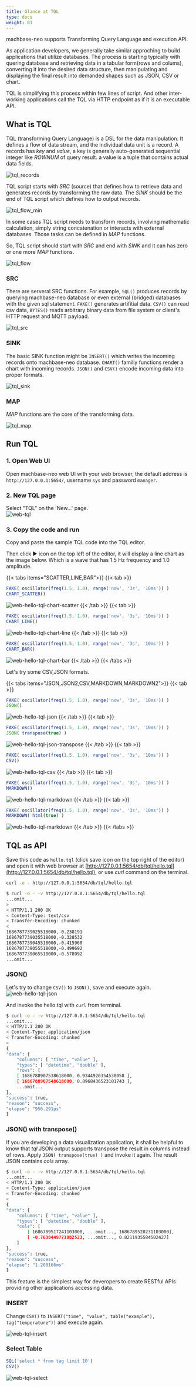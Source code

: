 ```yaml
---
title: Glance at TQL
type: docs
weight: 01
---
```


machbase-neo supports Transforming Query Language and execution API.

As application developers, we generally take similar approching to build applications that utilize databases.
The process is starting typically with quering database and retrieving data in a tabular form(rows and colums), converting it into the desired data structure,
then manipulating and displaying the final result into demanded shapes such as JSON, CSV or chart.

TQL is simplifying this process within few lines of script. And other inter-working applications call the TQL via HTTP endpoint as if it is an executable API.

## What is TQL

TQL (transforming Query Language) is a DSL for the data manipulation.
It defines a flow of data stream, and the individual data unit is a record.
A records has *key* and *value*, a key is generally auto-generated sequential integer like *ROWNUM* of query result.
a value is a tuple that contains actual data fields.

![tql_records](../img/tql_records.jpg)

TQL script starts with *SRC* (source) that defines how to retrieve data and generates records by transforming the raw data. The *SINK* should be the end of TQL script which defines how to output records.

![tql_flow_min](../img/tql_flow_min.jpg)

In some cases TQL script needs to transform records, involving mathematic calculation, simply string concatenation or interacts with external databases.
Those tasks can be defined in *MAP* functions.

So, TQL script should start with *SRC* and end with *SINK* and it can has zero or one more *MAP* functions.

![tql_flow](../img/tql_flow.jpg)

### SRC

There are serveral SRC functions. For example, `SQL()` produces records by querying machbase-neo database or even external (bridged) databases with the given sql statement. `FAKE()` generates artifitial data. `CSV()` can read csv data, `BYTES()` reads arbitrary binary data from file system or client's HTTP request and MQTT payload.

![tql_src](../img/tql_src.jpg)

### SINK

The basic SINK function might be `INSERT()` which writes the incoming records onto machbase-neo database. `CHART()` familiy functions render a chart with incoming records. `JSON()` and `CSV()` encode incoming data into proper formats.

![tql_sink](../img/tql_sink.jpg)

### MAP

*MAP* functions are the core of the transforming data.

![tql_map](../img/tql_map.jpg)

## Run TQL

### 1. Open Web UI
Open machbase-neo web UI with your web browser,
the default address is `http://127.0.0.1:5654/`, username `sys` and password `manager`.

### 2. New TQL page
Select "TQL" on the 'New...' page.
<br/>![web-tql](/images/web-tql-pick.png)

### 3. Copy the code and run

Copy and paste the sample TQL code into the TQL editor.

Then click ▶︎ icon on the top left of the editor, it will display a line chart as the image below.
Which is a wave that has 1.5 Hz frequency and 1.0 amplitude.

{{< tabs items="SCATTER,LINE,BAR">}}
{{< tab >}}
```js
FAKE( oscillator(freq(1.5, 1.0), range('now', '3s', '10ms')) )
CHART_SCATTER()
```
![web-hello-tql-chart-scatter](../img/web-hello-tql-chart-scatter.jpg)
{{< /tab >}}
{{< tab >}}
```js
FAKE( oscillator(freq(1.5, 1.0), range('now', '3s', '10ms')) )
CHART_LINE()
```
![web-hello-tql-chart-line](../img/web-hello-tql-chart-line.jpg)
{{< /tab >}}
{{< tab >}}
```js
FAKE( oscillator(freq(1.5, 1.0), range('now', '3s', '10ms')) )
CHART_BAR()
```
![web-hello-tql-chart-bar](../img/web-hello-tql-chart-bar.jpg)
{{< /tab >}}
{{< /tabs >}}

Let's try some CSV,JSON formats.

{{< tabs items="JSON,JSON2,CSV,MARKDOWN,MARKDOWN2">}}
{{< tab >}}
```js
FAKE( oscillator(freq(1.5, 1.0), range('now', '3s', '10ms')) )
JSON()
```
![web-hello-tql-json](../img/web-hello-tql-json.jpg)
{{< /tab >}}
{{< tab >}}
```js
FAKE( oscillator(freq(1.5, 1.0), range('now', '3s', '10ms')) )
JSON( transpose(true) )
```
![web-hello-tql-json-transpose](../img/web-hello-tql-json-transpose.jpg)
{{< /tab >}}
{{< tab >}}
```js
FAKE( oscillator(freq(1.5, 1.0), range('now', '3s', '10ms')) )
CSV()
```
![web-hello-tql-csv](../img/web-hello-tql-csv.jpg)
{{< /tab >}}
{{< tab >}}
```js
FAKE( oscillator(freq(1.5, 1.0), range('now', '3s', '10ms')) )
MARKDOWN()
```
![web-hello-tql-markdown](../img/web-hello-tql-markdown.jpg)
{{< /tab >}}
{{< tab >}}
```js
FAKE( oscillator(freq(1.5, 1.0), range('now', '3s', '10ms')) )
MARKDOWN( html(true) )
```
![web-hello-tql-markdown](../img/web-hello-tql-markdown-html.jpg)
{{< /tab >}}
{{< /tabs >}}


## TQL as API

Save this code as `hello.tql` (click save icon on the top right of the editor) and open it with web browser at [http://127.0.0.1:5654/db/tql/hello.tql](http://127.0.0.1:5654/db/tql/hello.tql), or use *curl* command on the terminal.

```sh
curl -o - http://127.0.0.1:5654/db/tql/hello.tql
```

```sh
$ curl -o - -v http://127.0.0.1:5654/db/tql/hello.tql
...omit...
>
< HTTP/1.1 200 OK
< Content-Type: text/csv
< Transfer-Encoding: chunked
<
1686787739025518000,-0.238191
1686787739035518000,-0.328532
1686787739045518000,-0.415960
1686787739055518000,-0.499692
1686787739065518000,-0.578992
...omit...
```

### JSON()

Let's try to change `CSV()` to `JSON()`, save and execute again.
    ![web-hello-tql-json](/images/web-hello-tql-json.jpg)

And invoke the hello.tql with `curl` from terminal.

```sh
$ curl -o - -v http://127.0.0.1:5654/db/tql/hello.tql
...omit...
< HTTP/1.1 200 OK
< Content-Type: application/json
< Transfer-Encoding: chunked
<
{
"data": {
    "columns": [ "time", "value" ],
    "types": [ "datetime", "double" ],
    "rows": [
    [ 1686788907538618000, 0.9344920354538058 ],
    [ 1686788907548618000, 0.8968436523101743 ],
    ...omit...
},
"success": true,
"reason": "success",
"elapse": "956.291µs"
}
```

### JSON() with transpose()

If you are developing a data visualization application, it shall be helpful to know that *tql* JSON output supports transpose the result in columns instead of rows. Apply `JSON( transpose(true) )` and invoke it again. The result JSON contains *cols* array.

```sh
$ curl -o - -v http://127.0.0.1:5654/db/tql/hello.tql
...omit...
< HTTP/1.1 200 OK
< Content-Type: application/json
< Transfer-Encoding: chunked
<
{
"data": {
    "columns": [ "time", "value" ],
    "types": [ "datetime", "double" ],
    "cols": [
        [ 1686789517241103000, ...omit..., 1686789520231103000],
        [ -0.7638449771082523, ...omit..., 0.8211935584502427]
    ]
},
"success": true,
"reason": "success",
"elapse": "1.208166ms"
}
```

This feature is the simplest way for deveropers to create RESTful APIs providing other applications accessing data.

### INSERT

Change `CSV()` to `INSERT("time", "value", table("example"), tag("temperature"))` and execute again.

![web-tql-insert](/images/web-tql-insert.png)

### Select Table

```js
SQL('select * from tag limit 10')
CSV()
```

![web-tql-select](/images/web-tql-select.png)
